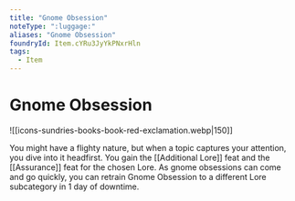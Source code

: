 ```yaml
---
title: "Gnome Obsession"
noteType: ":luggage:"
aliases: "Gnome Obsession"
foundryId: Item.cYRu3JyYkPNxrHln
tags:
  - Item
---
```


# Gnome Obsession
![[icons-sundries-books-book-red-exclamation.webp|150]]

You might have a flighty nature, but when a topic captures your attention, you dive into it headfirst. You gain the [[Additional Lore]] feat and the [[Assurance]] feat for the chosen Lore. As gnome obsessions can come and go quickly, you can retrain Gnome Obsession to a different Lore subcategory in 1 day of downtime.
